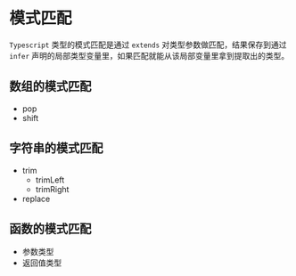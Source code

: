 # 模式匹配

`Typescript` 类型的模式匹配是通过 `extends` 对类型参数做匹配，结果保存到通过 `infer` 声明的局部类型变量里，如果匹配就能从该局部变量里拿到提取出的类型。

## 数组的模式匹配

- pop
- shift

## 字符串的模式匹配

- trim
  - trimLeft
  - trimRight
- replace

## 函数的模式匹配

- 参数类型
- 返回值类型
